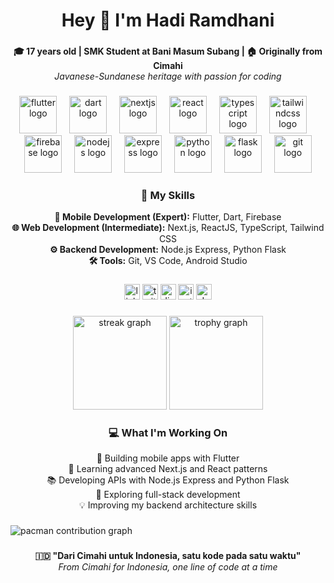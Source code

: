 <h1 align="center">Hey 👋 I'm Hadi Ramdhani</h1>

###

<p align="center">
  <strong>🎓 17 years old | SMK Student at Bani Masum Subang | 🏠 Originally from Cimahi</strong><br>
  <em>Javanese-Sundanese heritage with passion for coding</em>
</p>

###

<div align="center">
  <img src="https://skillicons.dev/icons?i=flutter" height="60" alt="flutter logo"  />
  <img width="12" />
  <img src="https://skillicons.dev/icons?i=dart" height="60" alt="dart logo"  />
  <img width="12" />
  <img src="https://skillicons.dev/icons?i=nextjs" height="60" alt="nextjs logo"  />
  <img width="12" />
  <img src="https://skillicons.dev/icons?i=react" height="60" alt="react logo"  />
  <img width="12" />
  <img src="https://skillicons.dev/icons?i=ts" height="60" alt="typescript logo"  />
  <img width="12" />
  <img src="https://skillicons.dev/icons?i=tailwind" height="60" alt="tailwindcss logo"  />
  <img width="12" />
  <img src="https://skillicons.dev/icons?i=firebase" height="60" alt="firebase logo"  />
  <img width="12" />
  <img src="https://skillicons.dev/icons?i=nodejs" height="60" alt="nodejs logo"  />
  <img width="12" />
  <img src="https://skillicons.dev/icons?i=express" height="60" alt="express logo"  />
  <img width="12" />
  <img src="https://skillicons.dev/icons?i=py" height="60" alt="python logo"  />
  <img width="12" />
  <img src="https://skillicons.dev/icons?i=flask" height="60" alt="flask logo"  />
  <img width="12" />
  <img src="https://skillicons.dev/icons?i=git" height="60" alt="git logo"  />
</div>

###

<div align="center">
  <h3>🚀 My Skills</h3>
  <p>
    <strong>📱 Mobile Development (Expert):</strong> Flutter, Dart, Firebase<br>
    <strong>🌐 Web Development (Intermediate):</strong> Next.js, ReactJS, TypeScript, Tailwind CSS<br>
    <strong>⚙️ Backend Development:</strong> Node.js Express, Python Flask<br>
    <strong>🛠️ Tools:</strong> Git, VS Code, Android Studio
  </p>
</div>

###

<div align="center">
  <img src="https://img.shields.io/static/v1?message=Facebook&logo=linkedin&label=&color=0077B5&logoColor=white&labelColor=&style=for-the-badge" height="25" alt="linkedin logo"  />
  <img src="https://img.shields.io/static/v1?message=Whatsapp&logo=twitter&label=&color=1DA1F2&logoColor=white&labelColor=&style=for-the-badge" height="25" alt="twitter logo"  />
  <img src="https://img.shields.io/static/v1?message=Discord&logo=discord&label=&color=7289DA&logoColor=white&labelColor=&style=for-the-badge" height="25" alt="discord logo"  />
  <img src="https://img.shields.io/static/v1?message=Instagram&logo=instagram&label=&color=E4405F&logoColor=white&labelColor=&style=for-the-badge" height="25" alt="instagram logo"  />
  <img src="https://img.shields.io/static/v1?message=dev.to&logo=dev.to&label=&color=0A0A0A&logoColor=white&labelColor=&style=for-the-badge" height="25" alt="devto logo"  />
</div>

###

<div align="center">
  <img src="https://streak-stats.demolab.com?user=HadiOnZero&locale=en&mode=daily&theme=dracula&hide_border=false&border_radius=5&order=3" height="150" alt="streak graph"  />
  <img src="https://github-profile-trophy.vercel.app?username=HadiOnZero&theme=dracula&column=-1&row=1&margin-w=8&margin-h=8&no-bg=false&no-frame=false&order=4" height="150" alt="trophy graph"  />
</div>

###

<div align="center">
  <h3>💻 What I'm Working On</h3>
  <p>
    🔭 Building mobile apps with Flutter<br>
    🌱 Learning advanced Next.js and React patterns<br>
    📚 Developing APIs with Node.js Express and Python Flask<br>
    🎯 Exploring full-stack development<br>
    💡 Improving my backend architecture skills
  </p>
</div>

###

<picture>
  <source media="(prefers-color-scheme: dark)" srcset="https://raw.githubusercontent.com/HadiOnZero/HadiOnZero/output/pacman-contribution-graph-dark.svg">
  <source media="(prefers-color-scheme: light)" srcset="https://raw.githubusercontent.com/HadiOnZero/HadiOnZero/output/pacman-contribution-graph.svg">
  <img alt="pacman contribution graph" src="https://raw.githubusercontent.com/HadiOnZero/HadiOnZero/output/pacman-contribution-graph.svg">
</picture>

###

<div align="center">
  <p>
    <strong>🇮🇩 "Dari Cimahi untuk Indonesia, satu kode pada satu waktu"</strong><br>
    <em>From Cimahi for Indonesia, one line of code at a time</em>
  </p>
</div>
